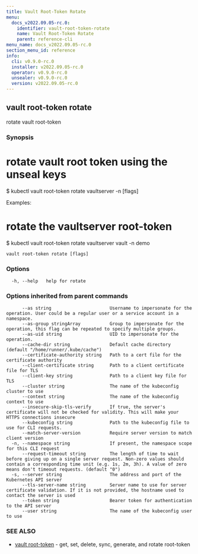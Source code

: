 ```yaml
---
title: Vault Root-Token Rotate
menu:
  docs_v2022.09.05-rc.0:
    identifier: vault-root-token-rotate
    name: Vault Root-Token Rotate
    parent: reference-cli
menu_name: docs_v2022.09.05-rc.0
section_menu_id: reference
info:
  cli: v0.9.0-rc.0
  installer: v2022.09.05-rc.0
  operator: v0.9.0-rc.0
  unsealer: v0.9.0-rc.0
  version: v2022.09.05-rc.0
---
```


## vault root-token rotate

rotate vault root-token

### Synopsis


# rotate vault root token using the unseal keys
$ kubectl vault root-token rotate vaultserver <name> -n <namespace> [flags]

Examples:
 # rotate the vaultserver root-token
 $ kubectl vault root-token rotate vaultserver vault -n demo


```
vault root-token rotate [flags]
```

### Options

```
  -h, --help   help for rotate
```

### Options inherited from parent commands

```
      --as string                      Username to impersonate for the operation. User could be a regular user or a service account in a namespace.
      --as-group stringArray           Group to impersonate for the operation, this flag can be repeated to specify multiple groups.
      --as-uid string                  UID to impersonate for the operation.
      --cache-dir string               Default cache directory (default "/home/runner/.kube/cache")
      --certificate-authority string   Path to a cert file for the certificate authority
      --client-certificate string      Path to a client certificate file for TLS
      --client-key string              Path to a client key file for TLS
      --cluster string                 The name of the kubeconfig cluster to use
      --context string                 The name of the kubeconfig context to use
      --insecure-skip-tls-verify       If true, the server's certificate will not be checked for validity. This will make your HTTPS connections insecure
      --kubeconfig string              Path to the kubeconfig file to use for CLI requests.
      --match-server-version           Require server version to match client version
  -n, --namespace string               If present, the namespace scope for this CLI request
      --request-timeout string         The length of time to wait before giving up on a single server request. Non-zero values should contain a corresponding time unit (e.g. 1s, 2m, 3h). A value of zero means don't timeout requests. (default "0")
  -s, --server string                  The address and port of the Kubernetes API server
      --tls-server-name string         Server name to use for server certificate validation. If it is not provided, the hostname used to contact the server is used
      --token string                   Bearer token for authentication to the API server
      --user string                    The name of the kubeconfig user to use
```

### SEE ALSO

* [vault root-token](/docs/v2022.09.05-rc.0/reference/cli/vault_root-token)	 - get, set, delete, sync, generate, and rotate root-token

